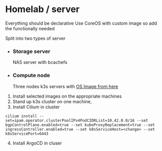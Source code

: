 # Homelab / server

Everything should be declarative
Use CoreOS with custom image so add the functionally needed

Split into two types of server 

- ### Storage server
  NAS server with bcachefs
  
- ### Compute node
  Three nodes k3s servers with [OS Image from here](https://github.com/ksev/ostree-images/tree/main/images/k3s-node)

1. Install selected images on the appropriate machines
2. Stand up k3s cluster on one machine, 
3. Install Cilium in cluster
```shell
cilium install --set=ipam.operator.clusterPoolIPv4PodCIDRList=10.42.0.0/16 --set bgpControlPlane.enabled=true --set kubeProxyReplacement=true --set ingressController.enabled=true --set k8sServiceHost=<change> --set k8sServicePort=6443
```
4. Install ArgoCD in cluser

